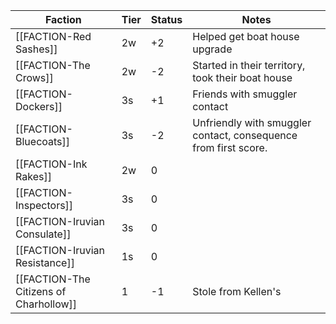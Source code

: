 
| Faction                                | Tier | Status | Notes                                                           |
| -------------------------------------- | ---- | ------ | --------------------------------------------------------------- |
| [[FACTION-Red Sashes]]                 | 2w   | +2     | Helped get boat house upgrade                                   |
| [[FACTION-The Crows]]                  | 2w   | -2     | Started in their territory, took their boat house               |
| [[FACTION-Dockers]]                    | 3s   | +1     | Friends with smuggler contact                                   |
| [[FACTION-Bluecoats]]                  | 3s   | -2     | Unfriendly with smuggler contact, consequence from first score. |
| [[FACTION-Ink Rakes]]                  | 2w   | 0      |                                                                 |
| [[FACTION-Inspectors]]                 | 3s   | 0      |                                                                 |
| [[FACTION-Iruvian Consulate]]          | 3s   | 0      |                                                                 |
| [[FACTION-Iruvian Resistance]]         | 1s   | 0      |                                                                 |
| [[FACTION-The Citizens of Charhollow]] | 1    | -1     | Stole from Kellen's                                             |
